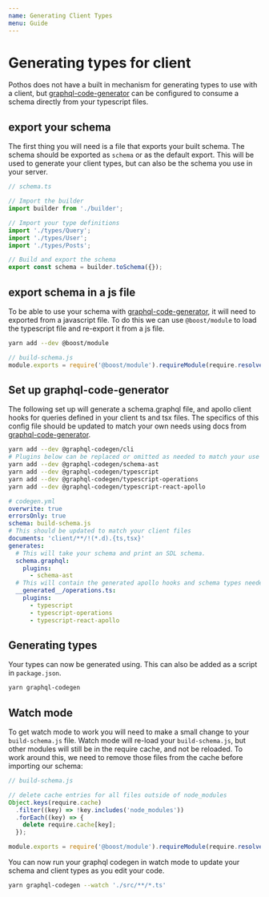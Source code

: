 ```yaml
---
name: Generating Client Types
menu: Guide
---
```


# Generating types for client

Pothos does not have a built in mechanism for generating types to use with a client, but
[graphql-code-generator](https://www.graphql-code-generator.com/) can be configured to consume a
schema directly from your typescript files.

## export your schema

The first thing you will need is a file that exports your built schema. The schema should be
exported as `schema` or as the default export. This will be used to generate your client types, but
can also be the schema you use in your server.

```typescript
// schema.ts

// Import the builder
import builder from './builder';

// Import your type definitions
import './types/Query';
import './types/User';
import './types/Posts';

// Build and export the schema
export const schema = builder.toSchema({});
```

## export schema in a js file

To be able to use your schema with
[graphql-code-generator](https://www.graphql-code-generator.com/), it will need to exported from a
javascript file. To do this we can use `@boost/module` to load the typescript file and re-export it
from a js file.

```bash
yarn add --dev @boost/module
```

```js
// build-schema.js
module.exports = require('@boost/module').requireModule(require.resolve('./schema.ts'));
```

## Set up graphql-code-generator

The following set up will generate a schema.graphql file, and apollo client hooks for queries
defined in your client ts and tsx files. The specifics of this config file should be updated to
match your own needs using docs from
[graphql-code-generator](https://www.graphql-code-generator.com/).

```bash
yarn add --dev @graphql-codegen/cli
# Plugins below can be replaced or omitted as needed to match your use case
yarn add --dev @graphql-codegen/schema-ast
yarn add --dev @graphql-codegen/typescript
yarn add --dev @graphql-codegen/typescript-operations
yarn add --dev @graphql-codegen/typescript-react-apollo
```

```yml
# codegen.yml
overwrite: true
errorsOnly: true
schema: build-schema.js
# This should be updated to match your client files
documents: 'client/**/!(*.d).{ts,tsx}'
generates:
  # This will take your schema and print an SDL schema.
  schema.graphql:
    plugins:
      - schema-ast
  # This will contain the generated apollo hooks and schema types needed to make type-safe queries with the apollo client
  __generated__/operations.ts:
    plugins:
      - typescript
      - typescript-operations
      - typescript-react-apollo
```

## Generating types

Your types can now be generated using. This can also be added as a script in `package.json`.

```bash
yarn graphql-codegen
```

## Watch mode

To get watch mode to work you will need to make a small change to your `build-schema.js` file. Watch
mode will re-load your `build-schema.js`, but other modules will still be in the require cache, and
not be reloaded. To work around this, we need to remove those files from the cache before importing
our schema:

```js
// build-schema.js

// delete cache entries for all files outside of node_modules
Object.keys(require.cache)
  .filter((key) => !key.includes('node_modules'))
  .forEach((key) => {
    delete require.cache[key];
  });

module.exports = require('@boost/module').requireModule(require.resolve('./schema.ts'));
```

You can now run your graphql codegen in watch mode to update your schema and client types as you
edit your code.

```bash
yarn graphql-codegen --watch './src/**/*.ts'
```
